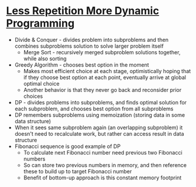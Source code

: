 # [Less Repetition More Dynamic Programming](https://medium.com/basecs/less-repetition-more-dynamic-programming-43d29830a630)

* Divide & Conquer - divides problem into subproblems and then combines subproblems solution to solve larger problem itself
  * Merge Sort - recursively merged subproblem solutions together, while also sorting
* Greedy Algorithm - chooses best option in the moment
  * Makes most efficient choice at each stage, optimistically hoping that if they choose best option at each point, eventually arrive at global optimal choice
  * Another behavior is that they never go back and reconsider prior choices
* DP - divides problems into subproblems, and finds optimal solution for each subproblem, and chooses best option from all subproblems
* DP remembers subproblems using memoization (storing data in some data structure)
* When it sees same subproblem again (an overlapping subproblem) it doesn't need to recalculate work, but rather can access result in data structure
* Fibonacci sequence is good example of DP
  * To calculate next Fibonacci number need previous two Fibonacci numbers
  * So can store two previous numbers in memory, and then reference these to build up to target Fibonacci number
  * Benefit of bottom-up approach is this constant memory footprint
